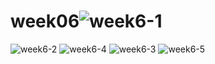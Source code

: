 # week06![week6-1](https://user-images.githubusercontent.com/91170815/138025674-2f52f095-1f23-47e0-8b99-260fc7ece50b.png)
![week6-2](https://user-images.githubusercontent.com/91170815/138025683-02da0e92-58c0-4e21-b3fb-a3a01885f816.png)
![week6-4](https://user-images.githubusercontent.com/91170815/138025687-44f0b18b-96d9-4ab4-8dfb-1bb044e5071e.png)
![week6-3](https://user-images.githubusercontent.com/91170815/138025693-ff71b595-bb8c-46a0-a49d-5853f74cfaf4.png)
![week6-5](https://user-images.githubusercontent.com/91170815/138025696-55a0a57e-bb28-4d9c-aadf-235d992776b0.png)
